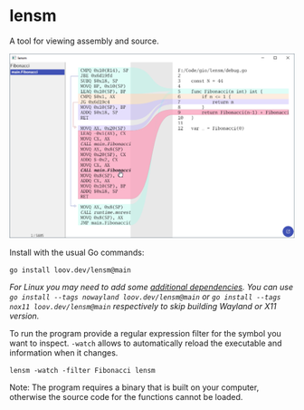 # lensm

A tool for viewing assembly and source.

![Screenshot](./screenshot.png)

Install with the usual Go commands:

```
go install loov.dev/lensm@main
```

_For Linux you may need to add some [additional dependencies](https://gioui.org/doc/install/linux). You can use `go install --tags nowayland loov.dev/lensm@main` or `go install --tags nox11 loov.dev/lensm@main` respectively to skip building Wayland or X11 version._

To run the program provide a regular expression filter for the
symbol you want to inspect. `-watch` allows to automatically
reload the executable and information when it changes.

```
lensm -watch -filter Fibonacci lensm
```

Note: The program requires a binary that is built on your computer, otherwise the source code for the functions cannot be loaded.
